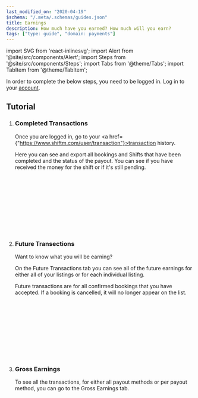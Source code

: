 ```yaml
---
last_modified_on: "2020-04-19"
$schema: "/.meta/.schemas/guides.json"
title: Earnings
description: How much have you earned? How much will you earn?
tags: ["type: guide", "domain: payments"]
---
```



import SVG from 'react-inlinesvg';
import Alert from '@site/src/components/Alert';
import Steps from '@site/src/components/Steps';
import Tabs from '@theme/Tabs';
import TabItem from '@theme/TabItem';

<Alert type="info">
In order to complete the below steps, you need to be logged in. Log in to your <a href={"https://shiftm.com/"}>account</a>.
</Alert>



## Tutorial


<Steps headingDepth={3}>
<ol>
<li>



### Completed Transactions


Once you are logged in, go to your <a href={"https://www.shiftm.com/user/transaction"}>transaction history</a>.

Here you can see and export all bookings and Shifts that have been completed and the status of the payout.
You can see if you have received the money for the shift or if it's still pending.

<SVG src="/img/completed-transactions.svg" />

</li>
<li>

### Future Transections

Want to know what you will be earning?

On the Future Transactions tab you can see all of the future earnings for either all of your listings or for each individual listing.

Future transactions are for all confirmed bookings that you have accepted. If a booking is cancelled, it will no longer appear on the list.

<SVG src="/img/future-transactions.svg" />

</li>
<li>


### Gross Earnings

To see all the transactions, for either all payout methods or per payout method, you can go to the Gross Earnings tab.

<SVG src="/img/gross-earnings.svg" />

</li>
</ol>


</Steps>
